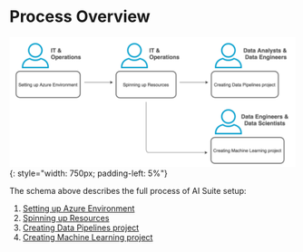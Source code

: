 # Process Overview

![](../images/process_overview.png){: style="width: 750px; padding-left: 5%"}

The schema above describes the full process of AI Suite setup:

1. [Setting up Azure Environment](azure-setup.md) 
2. [Spinning up Resources](datalake-resources-setup.md)
3. [Creating Data Pipelines project](data-pipelines-project-setup.md)
4. [Creating Machine Learning project](ml-project-setup.md)


